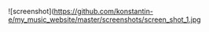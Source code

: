 ![screenshot](https://github.com/konstantin-e/my_music_website/master/screenshots/screen_shot_1.jpg
